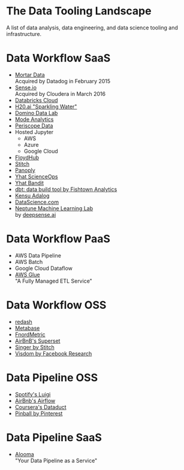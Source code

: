 # The Data Tooling Landscape

A list of data analysis, data engineering, and data science tooling and infrastructure.


# Data Workflow SaaS

* [Mortar Data](http://help.mortardata.com/)  
  Acquired by Datadog in February 2015
* [Sense.io](https://sense.io/)  
  Acquired by Cloudera in March 2016
* [Databricks Cloud](https://databricks.com/product/databricks)
* [H20.ai "Sparkling Water"](http://www.h2o.ai/sparkling-water/)
* [Domino Data Lab](https://www.dominodatalab.com/)
* [Mode Analytics](https://modeanalytics.com/)
* [Periscope Data](https://www.periscopedata.com/)
* Hosted Jupyter
  * AWS
  * Azure
  * Google Cloud
* [FloydHub](https://www.floydhub.com/)
* [Stitch](https://www.stitchdata.com)
* [Panoply](https://panoply.io/)
* [Yhat ScienceOps](https://www.yhat.com/products/scienceops)
* [Yhat Bandit](https://www.yhat.com/products/bandit)
* [dbt: data build tool by Fishtown Analytics](http://getdbt.com/)
* [Kensu Adalog](http://www.kensu.io/)
* [DataScience.com](https://www.datascience.com/)
* [Neptune Machine Learning Lab](https://neptune.ml/)  
  by [deepsense.ai](https://deepsense.ai/)

# Data Workflow PaaS

* AWS Data Pipeline
* AWS Batch
* Google Cloud Dataflow
* [AWS Glue](https://aws.amazon.com/glue/)  
  "A Fully Managed ETL Service"

# Data Workflow OSS

* [redash](https://redash.io/)
* [Metabase](http://www.metabase.com/)
* [FnordMetric](http://fnordmetric.io/)
* [AirBnB's Superset](https://github.com/airbnb/superset)
* [Singer by Stitch](https://www.singer.io/)
* [Visdom by Facebook Research](https://github.com/facebookresearch/visdom)

# Data Pipeline OSS

* [Spotify's Luigi](http://luigi.readthedocs.io/en/stable/index.html)
* [AirBnb's Airflow](http://airbnb.io/projects/airflow/)
* [Coursera's Dataduct](https://github.com/coursera/dataduct)
* [Pinball by Pinterest](https://github.com/pinterest/pinball)

# Data Pipeline SaaS

* [Alooma](https://www.alooma.com/)  
  "Your Data Pipeline as a Service"
